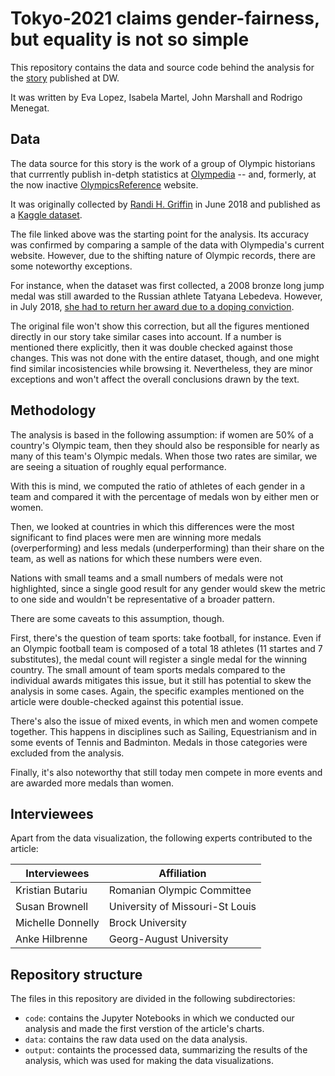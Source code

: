 # Tokyo-2021 claims gender-fairness, but equality is not so simple

This repository contains the data and source code behind the analysis for the [story]() published at DW.

It was written by Eva Lopez, Isabela Martel, John Marshall and Rodrigo Menegat.

## Data

The data source for this story is the work of a group of Olympic historians that currrently publish in-detph statistics at [Olympedia](https://www.olympedia.org/static/about) -- and, formerly, at the now inactive [OlympicsReference](https://www.sports-reference.com/olympics.html) website.

It was originally collected by [Randi H. Griffin](https://www.randigriffin.com/) in June 2018 and published as a [Kaggle dataset](https://www.kaggle.com/heesoo37/120-years-of-olympic-history-athletes-and-results). 

The file linked above was the starting point for the analysis. Its accuracy was confirmed by comparing a sample of the data with Olympedia's current website. However, due to the shifting nature of Olympic records, there are some noteworthy exceptions. 

For instance, when the dataset was first collected, a 2008 bronze long jump medal was still awarded to the Russian athlete Tatyana Lebedeva. However, in July 2018, [she had to return her award due to a doping conviction](https://www.espn.com/olympics/story/_/id/24197219/russians-tatyana-lebedeva-maria-abakumova-stripped-2008-olympic-medals). 

The original file won't show this correction, but all the figures mentioned directly in our story take similar cases into account. If a number is mentioned there explicitly, then it was double checked against those changes. This was not done with the entire dataset, though, and one might find similar incosistencies while browsing it. Nevertheless, they are minor exceptions and won't affect the overall conclusions drawn by the text. 

## Methodology

The analysis is based in the following assumption: if women are 50% of a country's Olympic team, then they should also be responsible for nearly as many of this team's Olympic medals. When those two rates are similar, we are seeing a situation of roughly equal performance.

With this is mind, we computed the ratio of athletes of each gender in a team and compared it with the percentage of medals won by either men or women. 

Then, we looked at countries in which this differences were the most significant to find places were men are winning more medals (overperforming) and less medals (underperforming) than their share on the team, as well as nations for which these numbers were even.

Nations with small teams and a small numbers of medals were not highlighted, since a single good result for any gender would skew the metric to one side and wouldn't be representative of a broader pattern.

There are some caveats to this assumption, though. 

First, there's the question of team sports: take football, for instance. Even if an Olympic football team is composed of a total 18 athletes (11 startes and 7 substitutes), the medal count will register a single medal for the winning country. The small amount of team sports medals compared to the individual awards mitigates this issue, but it still has potential to skew the analysis in some cases. Again, the specific examples mentioned on the article were double-checked against this potential issue.

There's also the issue of mixed events, in which men and women compete together. This happens in disciplines such as Sailing, Equestrianism and in some events of Tennis and Badminton. Medals in those categories were excluded from the analysis.

Finally, it's also noteworthy that still today men compete in more events and are awarded more medals than women.


## Interviewees

Apart from the data visualization, the following experts contributed to the article:

| Interviewees | Affiliation |
|--------------|-------------|
| Kristian Butariu | Romanian Olympic Committee |
| Susan Brownell | University of Missouri-St Louis |
| Michelle Donnelly | Brock University |
| Anke Hilbrenne | Georg-August University |

## Repository structure

The files in this repository are divided in the following subdirectories:

- `code`: contains the Jupyter Notebooks in which we conducted our analysis and made the first verstion of the article's charts.
- `data`: contains the raw data used on the data analysis.
- `output`: containts the processed data, summarizing the results of the analysis, which was used for making the data visualizations.